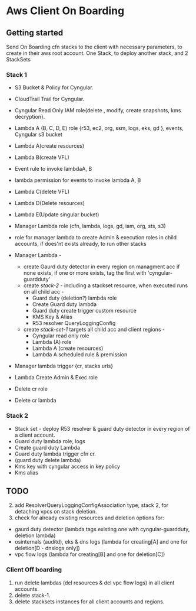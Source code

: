 # Aws Client On Boarding

## Getting started

Send On Boarding cfn stacks to the client with necessary parameters, to create in their aws root account.
One Stack, to deploy another stack, and 2 StackSets

### Stack 1

* S3 Bucket & Policy for Cyngular.
* CloudTrail Trail for Cyngular.
* Cyngular Read Only IAM role{delete , modify, create snapshots, kms decryption}.

* Lambda A (B, C, D, E) role {r53, ec2, org, ssm, logs, eks, gd }, events, Cyngular s3 bucket
* Lambda A(create resources)
* Lambda B(create VFL)
* Event rule to invoke lambdaA, B
* lambda permission for events to invoke lambda A, B

* Lambda C(delete VFL)
* Lambda D(Delete resources)
* Lambda E(Update singular bucket)

* Manager Lambda role (cfn, lambda, logs, gd, iam, org, sts, s3)
* role for manager lambda to create Admin & execution roles in child accounts, if does'nt exists already, to run other stacks
* Manager Lambda -
  * create Gaurd duty detector in every region on managment acc if none exists, if one or more exists, tag the first with 'cyngular-guardduty'
  * create *stack-2* - including a stackset resource, when executed runs on all child acc -
    * Guard duty (deletion?) lambda role
    * Create Guard duty lambda
    * Guard duty create trigger custom resource
    * KMS Key & Alias
    * R53 resolver QueryLoggingConfig
  * create *stack-set-1* targets all child acc and client regions -
    * Cyngular read only role
    * Lambda (A) role
    * Lambda A (create resources)
    * Lambda A scheduled rule & premission
* Manager lambda trigger {cr, stacks urls}
* Lambda Create Admin & Exec role

* Delete cr role
* Delete cr lambda

### Stack 2

* Stack set - deploy R53 resolver & guard duty detector in every region of a client account.
* Guard duty lambda role, logs
* Create guard duty Lambda
* Guard duty lambda trigger cfn cr.
* (guard duty delete lambda)
* Kms key with cyngular access in key policy
* Kms alias

## TODO

2. add ResolverQueryLoggingConfigAssociation type, stack 2, for detaching vpcs on stack deletion.
3. check for already existing resources and deletion options for:

* gaurd duty detector (lambda tags existing one with cyngular-guardduty, deletion lambda)
* osinternals (auditd), eks & dns logs (lambda for creating[A] and one for deletion[D - dnslogs only])
* vpc flow logs (lambda for creating[B] and one for deletion[C])

### Client Off boarding

1. run delete lambdas (del resources & del vpc flow logs) in all client accounts.
2. delete stack-1.
3. delete stacksets instances for all client accounts and regions.
